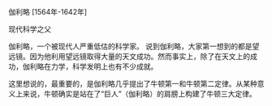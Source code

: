 伽利略
[1564年-1642年]

现代科学之父

伽利略，一个被现代人严重低估的科学家。
说到伽利略，大家第一想到的都是望远镜。因为他利用望远镜取得大量的天文成功。然而事实上，除了在天文上的成功，伽利略在力学，科学发明上也有不少成就。

这里想说的，最重要的，是伽利略几乎提出了牛顿第一和牛顿第二定律。从某种意义上来说，牛顿确实是站在了“巨人”（伽利略）的肩膀上构建了牛顿三大定律。



